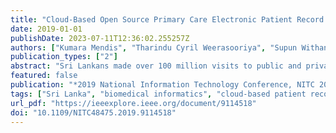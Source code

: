 ```yaml
---
title: "Cloud-Based Open Source Primary Care Electronic Patient Record System for Sri Lankan Citizens"
date: 2019-01-01
publishDate: 2023-07-11T12:36:02.255257Z
authors: ["Kumara Mendis", "Tharindu Cyril Weerasooriya", "Supun Withana", "Prabath Liyanage", "Aruni Weerakoon Silva", "Rajitha Wickramasinghe", "Chaminda Weerabaddana"]
publication_types: ["2"]
abstract: "Sri Lankans made over 100 million visits to public and private outpatient departments (OPD) during 2015, which is estimated to double in 2027. However, these visits have no records, either paper or electronic. Medical records are essential to provide continuity of care, and computer-based medical records were identified as essential technology in 1990 by the Institute of Medicine. The main initiative of the Ministry of Health addresses either OPD health information system or inward system, but it is limited to a few selected hospitals. There are no electronic health records (EHR) that can track patients as they crisscross between different primary care providers in public and private sectors, which is the normal behaviour of the majority of our patients. This paper gives a snapshot of the current healthcare system in Sri Lanka, notes the existing projects related to primary care health information systems, briefly reviews the current status of the global primary care EHR and describes our solution of a generic, cloud-based, open source EHR for use across public and private sectors focusing on a patient-centred electronic 'personal health record'. We opted to modify a time-tested software solution OpenEMR-https://www.open-emr.org/OpenEMR is a free and open source, ONC certified, electronic health records and medical practice management application featuring fully integrated electronic health records, practice management, scheduling, electronic billing, internationalization, and multi-lingual support. Sri Lanka OpenEMR (SLOEMR) is now used at the University Family Medicine Centre, Faculty of Medicine, University of Kelaniya at Ragama. Paper medical records of more than a decade were converted to the electronic format. We are in the planning process of piloting the SLOEMR in the Ragama Medical Officer of Health Area with a population of 70,000, with a single electronic record for each person across all private and public sector healthcare providers."
featured: false
publication: "*2019 National Information Technology Conference, NITC 2019*"
tags: ["Sri Lanka", "biomedical informatics", "cloud-based patient records", "electronic health records", "electronic medical records", "medical records", "open source", "personal health records", "primary health care"]
url_pdf: "https://ieeexplore.ieee.org/document/9114518"
doi: "10.1109/NITC48475.2019.9114518"
---
```


